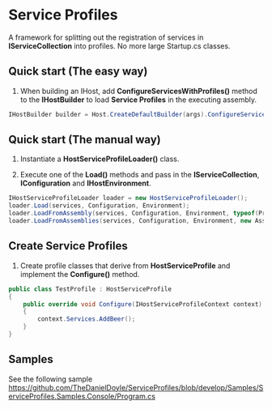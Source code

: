 # Service Profiles

A framework for splitting out the registration of services in __IServiceCollection__ into profiles. No more large Startup.cs classes.

## Quick start (The easy way)

1. When building an IHost, add __ConfigureServicesWithProfiles()__ method to the __IHostBuilder__ to load __Service Profiles__ in the executing assembly.

````csharp
IHostBuilder builder = Host.CreateDefaultBuilder(args).ConfigureServicesWithProfiles();
````               

## Quick start (The manual way)

1. Instantiate a __HostServiceProfileLoader()__ class.

2. Execute one of the __Load()__ methods and pass in the __IServiceCollection__, __IConfiguration__ and __IHostEnvironment__.

````csharp
IHostServiceProfileLoader loader = new HostServiceProfileLoader();
loader.Load(services, Configuration, Environment);
loader.LoadFromAssembly(services, Configuration, Environment, typeof(Program).Assembly);
loader.LoadFromAssemblies(services, Configuration, Environment, new Assembly[] {typeof(Program).Assembly});
````

## Create Service Profiles

1. Create profile classes that derive from __HostServiceProfile__ and implement the __Configure()__ method.

````csharp
public class TestProfile : HostServiceProfile
{
    public override void Configure(IHostServiceProfileContext context)
    {
        context.Services.AddBeer();
    }
}
````

## Samples

See the following sample <https://github.com/TheDanielDoyle/ServiceProfiles/blob/develop/Samples/ServiceProfiles.Samples.Console/Program.cs>

